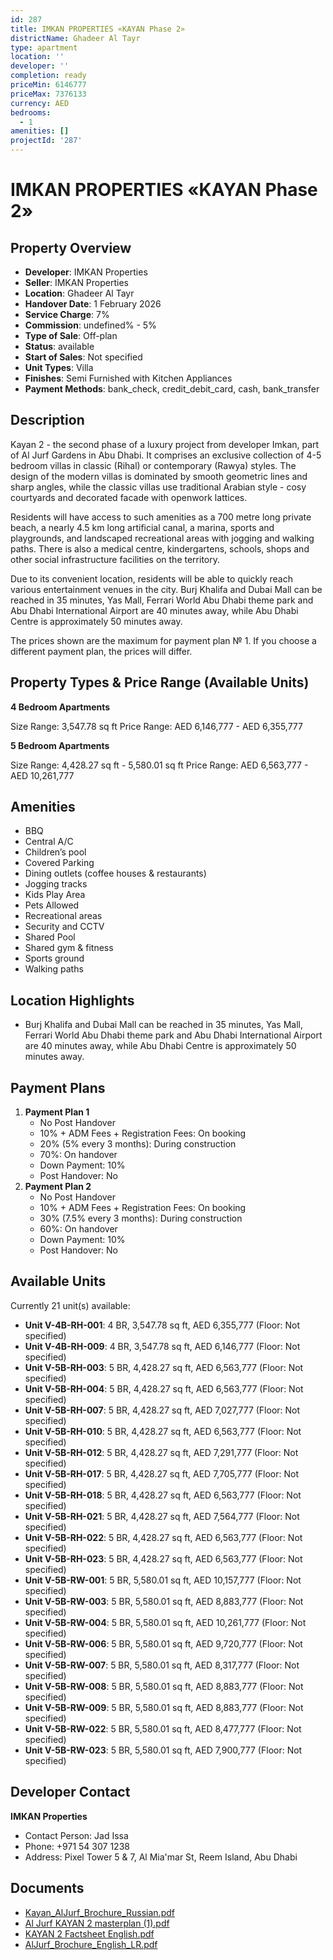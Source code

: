 ```yaml
---
id: 287
title: IMKAN PROPERTIES «KAYAN Phase 2»
districtName: Ghadeer Al Tayr
type: apartment
location: ''
developer: ''
completion: ready
priceMin: 6146777
priceMax: 7376133
currency: AED
bedrooms:
  - 1
amenities: []
projectId: '287'
---
```


# IMKAN PROPERTIES «KAYAN Phase 2»

## Property Overview
- **Developer**: IMKAN Properties
- **Seller**: IMKAN Properties
- **Location**: Ghadeer Al Tayr
- **Handover Date**: 1 February 2026
- **Service Charge**: 7%
- **Commission**: undefined% - 5%
- **Type of Sale**: Off-plan
- **Status**: available
- **Start of Sales**: Not specified
- **Unit Types**: Villa
- **Finishes**: Semi Furnished with Kitchen Appliances
- **Payment Methods**: bank_check, credit_debit_card, cash, bank_transfer

## Description
Kayan 2 - the second phase of a luxury project from developer Imkan, part of Al Jurf Gardens in Abu Dhabi. It comprises an exclusive collection of 4-5 bedroom villas in classic (Rihal) or contemporary (Rawya) styles. The design of the modern villas is dominated by smooth geometric lines and sharp angles, while the classic villas use traditional Arabian style - cosy courtyards and decorated facade with openwork lattices.

Residents will have access to such amenities as a 700 metre long private beach, a nearly 4.5 km long artificial canal, a marina, sports and playgrounds, and landscaped recreational areas with jogging and walking paths. There is also a medical centre, kindergartens, schools, shops and other social infrastructure facilities on the territory.

Due to its convenient location, residents will be able to quickly reach various entertainment venues in the city. Burj Khalifa and Dubai Mall can be reached in 35 minutes, Yas Mall, Ferrari World Abu Dhabi theme park and Abu Dhabi International Airport are 40 minutes away, while Abu Dhabi Centre is approximately 50 minutes away.

The prices shown are the maximum for payment plan № 1. If you choose a different payment plan, the prices will differ.

## Property Types & Price Range (Available Units)
**4 Bedroom Apartments**

Size Range: 3,547.78 sq ft
Price Range: AED 6,146,777 - AED 6,355,777

**5 Bedroom Apartments**

Size Range: 4,428.27 sq ft - 5,580.01 sq ft
Price Range: AED 6,563,777 - AED 10,261,777

## Amenities
- BBQ
- Central A/C
- Children’s pool
- Covered Parking
- Dining outlets  (coffee houses & restaurants)
- Jogging tracks
- Kids Play Area
- Pets Allowed
- Recreational areas
- Security and CCTV
- Shared Pool
- Shared gym & fitness
- Sports ground
- Walking paths

## Location Highlights
- Burj Khalifa and Dubai Mall can be reached in 35 minutes, Yas Mall, Ferrari World Abu Dhabi theme park and Abu Dhabi International Airport are 40 minutes away, while Abu Dhabi Centre is approximately 50 minutes away.

## Payment Plans
1. **Payment Plan 1**
   - No Post Handover
   - 10% + ADM Fees + Registration Fees: On booking
   - 20% (5% every 3 months): During construction
   - 70%: On handover
   - Down Payment: 10%
   - Post Handover: No
2. **Payment Plan 2**
   - No Post Handover
   - 10% + ADM Fees + Registration Fees: On booking
   - 30% (7.5% every 3 months): During construction
   - 60%: On handover
   - Down Payment: 10%
   - Post Handover: No

## Available Units
Currently 21 unit(s) available:
- **Unit V-4B-RH-001**: 4 BR, 3,547.78 sq ft, AED 6,355,777 (Floor: Not specified)
- **Unit V-4B-RH-009**: 4 BR, 3,547.78 sq ft, AED 6,146,777 (Floor: Not specified)
- **Unit V-5B-RH-003**: 5 BR, 4,428.27 sq ft, AED 6,563,777 (Floor: Not specified)
- **Unit V-5B-RH-004**: 5 BR, 4,428.27 sq ft, AED 6,563,777 (Floor: Not specified)
- **Unit V-5B-RH-007**: 5 BR, 4,428.27 sq ft, AED 7,027,777 (Floor: Not specified)
- **Unit V-5B-RH-010**: 5 BR, 4,428.27 sq ft, AED 6,563,777 (Floor: Not specified)
- **Unit V-5B-RH-012**: 5 BR, 4,428.27 sq ft, AED 7,291,777 (Floor: Not specified)
- **Unit V-5B-RH-017**: 5 BR, 4,428.27 sq ft, AED 7,705,777 (Floor: Not specified)
- **Unit V-5B-RH-018**: 5 BR, 4,428.27 sq ft, AED 6,563,777 (Floor: Not specified)
- **Unit V-5B-RH-021**: 5 BR, 4,428.27 sq ft, AED 7,564,777 (Floor: Not specified)
- **Unit V-5B-RH-022**: 5 BR, 4,428.27 sq ft, AED 6,563,777 (Floor: Not specified)
- **Unit V-5B-RH-023**: 5 BR, 4,428.27 sq ft, AED 6,563,777 (Floor: Not specified)
- **Unit V-5B-RW-001**: 5 BR, 5,580.01 sq ft, AED 10,157,777 (Floor: Not specified)
- **Unit V-5B-RW-003**: 5 BR, 5,580.01 sq ft, AED 8,883,777 (Floor: Not specified)
- **Unit V-5B-RW-004**: 5 BR, 5,580.01 sq ft, AED 10,261,777 (Floor: Not specified)
- **Unit V-5B-RW-006**: 5 BR, 5,580.01 sq ft, AED 9,720,777 (Floor: Not specified)
- **Unit V-5B-RW-007**: 5 BR, 5,580.01 sq ft, AED 8,317,777 (Floor: Not specified)
- **Unit V-5B-RW-008**: 5 BR, 5,580.01 sq ft, AED 8,883,777 (Floor: Not specified)
- **Unit V-5B-RW-009**: 5 BR, 5,580.01 sq ft, AED 8,883,777 (Floor: Not specified)
- **Unit V-5B-RW-022**: 5 BR, 5,580.01 sq ft, AED 8,477,777 (Floor: Not specified)
- **Unit V-5B-RW-023**: 5 BR, 5,580.01 sq ft, AED 7,900,777 (Floor: Not specified)

## Developer Contact
**IMKAN Properties**
- Contact Person: Jad Issa
- Phone: +971 54 307 1238
- Address: Pixel Tower 5 & 7, Al Mia'mar St, Reem Island, Abu Dhabi

## Documents
- [Kayan_AlJurf_Brochure_Russian.pdf](https://cdn.geniemap.net/2023/08/22/2d1U4vXOAKbuRPVlIgefV1AusPYPUsPoael4CRgU.pdf)
- [Al Jurf KAYAN 2 masterplan  (1).pdf](https://cdn.geniemap.net/2023/08/22/9bCTdEGYhGseCHOjSvOtCLOUdPtoYInR0sm5X7eu.pdf)
- [KAYAN 2 Factsheet English.pdf](https://cdn.geniemap.net/2023/08/22/GdpeVq5mp82LFmgrBLLTiBZEdySNRZgRimoTdOx4.pdf)
- [AlJurf_Brochure_English_LR.pdf](https://cdn.geniemap.net/2023/08/22/ln0u2p8waaA7Mmkx0tlvU47y2UQH1yVZHtLIRrAk.pdf)
